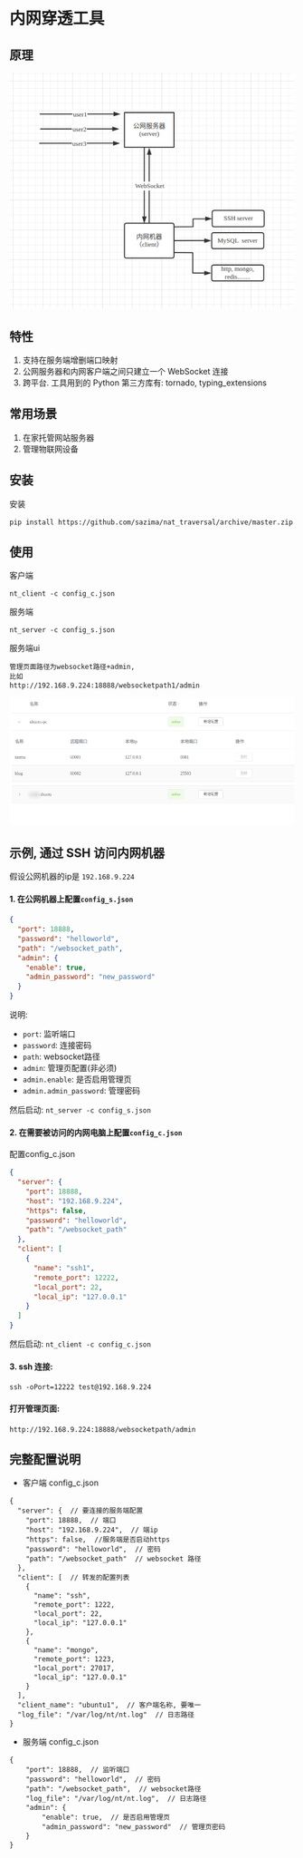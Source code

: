 # 内网穿透工具


## 原理
![原理](./image.png)

## 特性

1. 支持在服务端增删端口映射
2. 公网服务器和内网客户端之间只建立一个 WebSocket 连接
3. 跨平台. 工具用到的 Python 第三方库有: tornado, typing_extensions


## 常用场景
1. 在家托管网站服务器
2. 管理物联网设备

## 安装

安装

```
pip install https://github.com/sazima/nat_traversal/archive/master.zip 
```

## 使用

客户端
```
nt_client -c config_c.json
```

服务端
```
nt_server -c config_s.json
```

服务端ui
```
管理页面路径为websocket路径+admin,
比如 
http://192.168.9.224:18888/websocketpath1/admin
```

![ui](./ui.png)

## 示例, 通过 SSH 访问内网机器

假设公网机器的ip是 `192.168.9.224`

#### 1. 在公网机器上配置`config_s.json`

```json
{
  "port": 18888,
  "password": "helloworld",
  "path": "/websocket_path",
  "admin": {
    "enable": true,  
    "admin_password": "new_password"  
  }
}
```

说明: 
- `port`: 监听端口
- `password`: 连接密码
- `path`: websocket路径
- `admin`: 管理页配置(非必须)
- `admin.enable`: 是否启用管理页
- `admin.admin_password`: 管理密码

然后启动:
`nt_server -c config_s.json `

#### 2. 在需要被访问的内网电脑上配置`config_c.json`

配置config_c.json
 
```json
{
  "server": {
    "port": 18888,
    "host": "192.168.9.224",
    "https": false,
    "password": "helloworld",
    "path": "/websocket_path"
  },
  "client": [
    {
      "name": "ssh1",
      "remote_port": 12222,
      "local_port": 22,
      "local_ip": "127.0.0.1"
    }
  ]
}
```

然后启动: 
`nt_client -c config_c.json`

#### 3. ssh 连接: 
```
ssh -oPort=12222 test@192.168.9.224
```


#### 打开管理页面:

```
http://192.168.9.224:18888/websocketpath/admin
```

## 完整配置说明

- 客户端 config_c.json
```json5
{
  "server": {  // 要连接的服务端配置
    "port": 18888,  // 端口
    "host": "192.168.9.224",  // 端ip
    "https": false,  //服务端是否启动https
    "password": "helloworld",  // 密码
    "path": "/websocket_path"  // websocket 路径
  },
  "client": [  // 转发的配置列表
    {
      "name": "ssh",
      "remote_port": 1222,
      "local_port": 22,
      "local_ip": "127.0.0.1"
    },
    {
      "name": "mongo",
      "remote_port": 1223,
      "local_port": 27017,
      "local_ip": "127.0.0.1"
    }
  ],
  "client_name": "ubuntu1",  // 客户端名称, 要唯一
  "log_file": "/var/log/nt/nt.log"  // 日志路径
}
```


- 服务端 config_c.json
```json5
{
    "port": 18888,  // 监听端口
    "password": "helloworld",  // 密码
    "path": "/websocket_path",  // websocket路径
    "log_file": "/var/log/nt/nt.log",  // 日志路径
    "admin": {  
        "enable": true,  // 是否启用管理页
        "admin_password": "new_password"  // 管理页密码
    }
}
```
